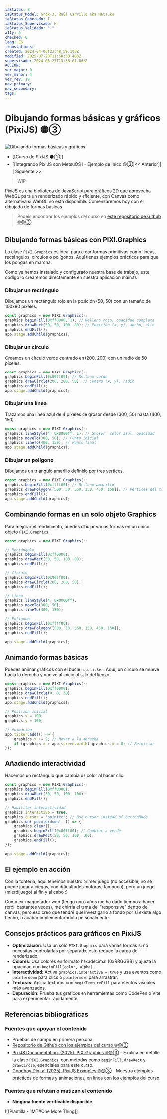 ```yaml
---
iaStatus: 8
iaStatus_Model: Grok-3, Raúl Carrillo aka Metsuke
iaStatus_Generado: I
iaStatus_Supervisado: H
iaStatus_Validado: "-"
a11y: 0
checked: 0
lang: ES
translations: 
created: 2024-04-06T23:48:59.105Z
modified: 2025-07-20T11:58:53.483Z
supervisado: 2024-05-27T13:38:01.062Z
ACCION: 
ver_major: 0
ver_minor: 4
ver_rev: 19
nav_primary: 
nav_secondary: 
tags:
---
```

# Dibujando formas básicas y gráficos (PixiJS) 🟡③

![Dibujando formas básicas y gráficos](PublicBrain/_resources/50ff92b24210175073c429285ad684dc_MD5.jpg)

 * [[Curso de PixiJS ⚫①]]
* [[Integrando PixiJS con MetsuOS I - Ejemplo de Inico 🟡③|<< Anterior]] | Siguiente >>

> WIP

PixiJS es una biblioteca de JavaScript para gráficos 2D que aprovecha WebGL para un renderizado rápido y eficiente, con Canvas como alternativa si WebGL no está disponible. Comenzaremos hoy con el dibujado de formas básicas

> Podeis encontrar los ejemplos del curso en [este repositorio de Github  🌐🟡③](https://github.com/metsuke/ejemplos-curso-pixijs-metsuos/tree/main)
## Dibujando formas básicas con PIXI.Graphics

La clase `PIXI.Graphics` es ideal para crear formas primitivas como líneas, rectángulos, círculos o polígonos. Aquí tienes ejemplos prácticos para que los pongas en marcha. 

Como ya hemos instalado y configurado nuestra base de trabajo, este código lo crearemos directamente en nuestra aplicacion main.ts

### Dibujar un rectángulo

Dibujamos un rectángulo rojo en la posición (50, 50) con un tamaño de 100x80 píxeles.

```javascript
const graphics = new PIXI.Graphics();
graphics.beginFill(0xff0000, 1); // Relleno rojo, opacidad completa
graphics.drawRect(50, 50, 100, 80); // Posición (x, y), ancho, alto
graphics.endFill();
app.stage.addChild(graphics);
```

### Dibujar un círculo

Creamos un círculo verde centrado en (200, 200) con un radio de 50 píxeles.

```javascript
const graphics = new PIXI.Graphics();
graphics.beginFill(0x00ff00); // Relleno verde
graphics.drawCircle(200, 200, 50); // Centro (x, y), radio
graphics.endFill();
app.stage.addChild(graphics);
```

### Dibujar una línea

Trazamos una línea azul de 4 píxeles de grosor desde (300, 50) hasta (400, 150).

```javascript
const graphics = new PIXI.Graphics();
graphics.lineStyle(4, 0x0000ff, 1); // Grosor, color azul, opacidad
graphics.moveTo(300, 50); // Punto inicial
graphics.lineTo(400, 150); // Punto final
app.stage.addChild(graphics);
```

### Dibujar un polígono

Dibujamos un triángulo amarillo definido por tres vértices.

```javascript
const graphics = new PIXI.Graphics();
graphics.beginFill(0xffff00); // Relleno amarillo
graphics.drawPolygon([500, 50, 550, 150, 450, 150]); // Vértices del triángulo
graphics.endFill();
app.stage.addChild(graphics);
```

## Combinando formas en un solo objeto Graphics

Para mejorar el rendimiento, puedes dibujar varias formas en un único objeto `PIXI.Graphics`.

```javascript
const graphics = new PIXI.Graphics();

// Rectángulo
graphics.beginFill(0xff0000);
graphics.drawRect(50, 50, 100, 80);
graphics.endFill();

// Círculo
graphics.beginFill(0x00ff00);
graphics.drawCircle(200, 200, 50);
graphics.endFill();

// Línea
graphics.lineStyle(4, 0x0000ff);
graphics.moveTo(300, 50);
graphics.lineTo(400, 150);

// Polígono
graphics.beginFill(0xffff00);
graphics.drawPolygon([500, 50, 550, 150, 450, 150]);
graphics.endFill();

app.stage.addChild(graphics);
```

## Animando formas básicas

Puedes animar gráficos con el bucle `app.ticker`. Aquí, un círculo se mueve hacia la derecha y vuelve al inicio al salir del lienzo.

```javascript
const graphics = new PIXI.Graphics();
graphics.beginFill(0xff0000);
graphics.drawCircle(0, 0, 30);
graphics.endFill();
app.stage.addChild(graphics);

// Posición inicial
graphics.x = 100;
graphics.y = 100;

// Animación
app.ticker.add(() => {
    graphics.x += 2; // Mover a la derecha
    if (graphics.x > app.screen.width) graphics.x = 0; // Reiniciar
});
```

## Añadiendo interactividad

Hacemos un rectángulo que cambia de color al hacer clic.

```javascript
const graphics = new PIXI.Graphics();
graphics.beginFill(0xff0000);
graphics.drawRect(50, 50, 100, 100);
graphics.endFill();

// Habilitar interactividad
graphics.interactive = true;
graphics.cursor = 'pointer'; // Use cursor instead of buttonMode
graphics.on('pointerdown', () => {
    graphics.clear();
    graphics.beginFill(0x00ff00); // Cambiar a verde
    graphics.drawRect(50, 50, 100, 100);
    graphics.endFill();
});

app.stage.addChild(graphics);
```

## El ejemplo en acción

Con la tonteria, aqui tenemos nuestro primer juego (no accesible, no se puede jugar a ciegas, con dificultades motoras, tampoco), pero un juego (mierdijuego) al fin y al cabo :)
**<div class='pixi-app' id='mos-formas-basicas'><div class='pixi-container'  id='pixi-container'></div></div><script type='text/javascript' id='PixiText' async src='https://metsuke.com/assets/apps/PixiJS/003-MosFormasGeometricas/app-mosformasgeometricas.iife.js'></script>**

Como ex-maquetador web (tengo unos años me ha dado tiempo a hacer reroll bastantes veces), me chirria el tema del "responsive" dentro del canvas, pero eso creo que tendré que investigarlo a fondo por si existe algo hecho, o acabar implementarndolo personalmente.
## Consejos prácticos para gráficos en PixiJS

- **Optimización**: Usa un solo `PIXI.Graphics` para varias formas si no necesitas controlarlas por separado; esto reduce la carga de renderizado.
- **Colores**: Usa colores en formato hexadecimal (0xRRGGBB) y ajusta la opacidad con `beginFill(color, alpha)`.
- **Interactividad**: Activa `graphics.interactive = true` y usa eventos como `pointerdown` para clics o `pointermove` para arrastrar.
- **Texturas**: Aplica texturas con `beginTextureFill` para efectos visuales más avanzados.
- **Depuración**: Prueba tus gráficos en herramientas como CodePen o Vite para experimentar rápidamente.

## Referencias bibliográficas

### Fuentes que apoyan el contenido

- Pruebas de campo en primera persona.
- [Repositorio de Github con los ejemplos del curso 🌐🟡③](https://github.com/metsuke/ejemplos-curso-pixijs-metsuos/tree/main)
- [PixiJS Documentation. (2025). PIXI.Graphics 🌐🟡③](https://api.pixijs.io/@pixi/graphics.html) - Explica en detalle la clase `PIXI.Graphics`, con métodos como `beginFill`, `drawRect` y `drawCircle`, esenciales para este curso.
- [Goodboy Digital (2025). PixiJS Examples 🌐🟡③](https://pixijs.com/8.x/examples/graphics/simple) - Muestra ejemplos prácticos de formas y animaciones, en línea con los ejemplos del curso.

### Fuentes que refutan o matizan el contenido

- **Ninguna fuente verificable disponible**.  

![[Plantilla - 1MT#One More Thing]]